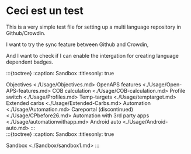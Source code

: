 # Ceci est un test

This is a very simple test file for setting up a multi language repository in Github/Crowdin.

I want to try the sync feature between Github and Crowdin,

And I want to check if I can enable the intergation for creating language dependent badges.

:::{toctree}
:caption: Sandbox :titlesonly: true

Objectives <./Usage/Objectives.md> OpenAPS features <./Usage/Open-APS-features.md> COB calculation <./Usage/COB-calculation.md> Profile switch <./Usage/Profiles.md> Temp-targets <./Usage/temptarget.md> Extended carbs <./Usage/Extended-Carbs.md> Automation <./Usage/Automation.md> Careportal (discontinued) <./Usage/CPbefore26.md> Automation with 3rd party apps <./Usage/automationwithapp.md> Android auto <./Usage/Android-auto.md>
:::  
:::{toctree}
:caption: Sandbox :titlesonly: true

Sandbox <./Sandbox/sandbox1.md>
:::
